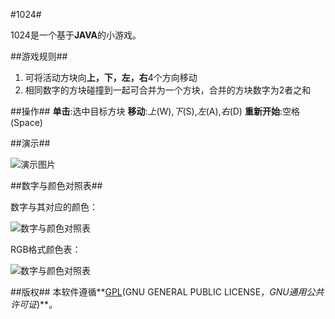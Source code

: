#1024#

1024是一个基于**JAVA**的小游戏。

##游戏规则##
1. 可将活动方块向**上，下，左，右**4个方向移动
2. 相同数字的方块碰撞到一起可合并为一个方块，合并的方块数字为2者之和

##操作##
**单击**:选中目标方块
**移动**:*上*(W),*下*(S),*左*(A),*右*(D)
**重新开始**:空格(Space) 

##演示##

![演示图片][img-demo]

##数字与颜色对照表##

数字与其对应的颜色：

![数字与颜色对照表][img-number2color]

RGB格式颜色表： 

![数字与颜色对照表][img-colors]

##版权##
本软件遵循**[GPL][txt-GPL](GNU GENERAL PUBLIC LICENSE，*GNU通用公共许可证*)**。

[img-demo]: ./images/1024.png "演示图片"
[img-number2color]: ./images/Number2Color.png "数字与颜色"
[img-colors]: ./images/ColorsPic.png "数字与颜色"
[txt-GPL]: ./LICENSE "GPL"
